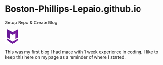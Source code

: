 # Boston-Phillips-Lepaio.github.io
Setup Repo &amp; Create Blog

![alt text](https://github.com/adam-p/markdown-here/raw/master/src/common/images/icon48.png "Logo Title Text 1")

This was my first blog I had made with 1 week experience in coding. I like to keep this here on my page as a reminder of where I started. 
